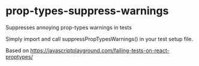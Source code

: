 # prop-types-suppress-warnings
Suppresses annoying prop-types warnings in tests

Simply import and call suppressPropTypesWarnings() in your test setup file. 

Based on https://javascriptplayground.com/failing-tests-on-react-proptypes/
